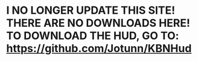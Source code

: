 # I NO LONGER UPDATE THIS SITE! THERE ARE NO DOWNLOADS HERE! TO DOWNLOAD THE HUD, GO TO: https://github.com/Jotunn/KBNHud #